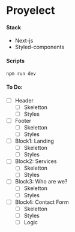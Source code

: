 # Proyelect
#### Stack
- Next-js
- Styled-components
#### Scripts
```sh
npm run dev
```
#### To Do:

- [ ] Header
  - [ ] Skeletton
  - [ ] Styles
- [ ] Footer
  - [ ] Skeletton
  - [ ] Styles
- [ ] Block1: Landing
  - [ ] Skeletton
  - [ ] Styles
- [ ] Block2: Services
  - [ ] Skeletton
  - [ ] Styles
- [ ] Block3: Who are we?
  - [ ] Skeletton
  - [ ] Styles
- [ ] Block4: Contact Form
  - [ ] Skeletton
  - [ ] Styles
  - [ ] Logic

